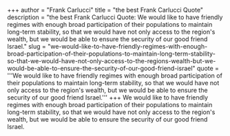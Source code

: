 +++
author = "Frank Carlucci"
title = "the best Frank Carlucci Quote"
description = "the best Frank Carlucci Quote: We would like to have friendly regimes with enough broad participation of their populations to maintain long-term stability, so that we would have not only access to the region's wealth, but we would be able to ensure the security of our good friend Israel."
slug = "we-would-like-to-have-friendly-regimes-with-enough-broad-participation-of-their-populations-to-maintain-long-term-stability-so-that-we-would-have-not-only-access-to-the-regions-wealth-but-we-would-be-able-to-ensure-the-security-of-our-good-friend-israel"
quote = '''We would like to have friendly regimes with enough broad participation of their populations to maintain long-term stability, so that we would have not only access to the region's wealth, but we would be able to ensure the security of our good friend Israel.'''
+++
We would like to have friendly regimes with enough broad participation of their populations to maintain long-term stability, so that we would have not only access to the region's wealth, but we would be able to ensure the security of our good friend Israel.
